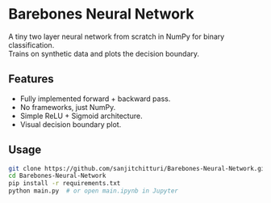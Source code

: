 # Barebones Neural Network

A tiny two layer neural network from scratch in NumPy for binary classification.  
Trains on synthetic data and plots the decision boundary.

## Features
- Fully implemented forward + backward pass.
- No frameworks, just NumPy.
- Simple ReLU + Sigmoid architecture.
- Visual decision boundary plot.

## Usage
```bash
git clone https://github.com/sanjitchitturi/Barebones-Neural-Network.git
cd Barebones-Neural-Network
pip install -r requirements.txt
python main.py  # or open main.ipynb in Jupyter

